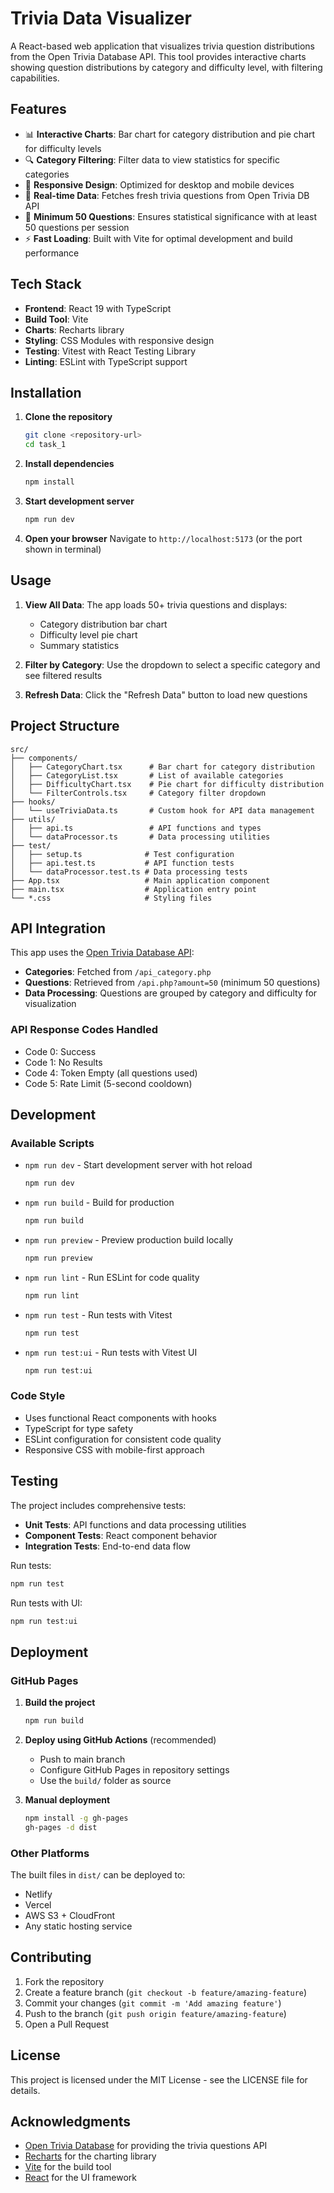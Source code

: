 # Trivia Data Visualizer

A React-based web application that visualizes trivia question distributions from the Open Trivia Database API. This tool provides interactive charts showing question distributions by category and difficulty level, with filtering capabilities.

## Features

- 📊 **Interactive Charts**: Bar chart for category distribution and pie chart for difficulty levels
- 🔍 **Category Filtering**: Filter data to view statistics for specific categories
- 📱 **Responsive Design**: Optimized for desktop and mobile devices
- 🔄 **Real-time Data**: Fetches fresh trivia questions from Open Trivia DB API
- 🎯 **Minimum 50 Questions**: Ensures statistical significance with at least 50 questions per session
- ⚡ **Fast Loading**: Built with Vite for optimal development and build performance

## Tech Stack

- **Frontend**: React 19 with TypeScript
- **Build Tool**: Vite
- **Charts**: Recharts library
- **Styling**: CSS Modules with responsive design
- **Testing**: Vitest with React Testing Library
- **Linting**: ESLint with TypeScript support

## Installation

1. **Clone the repository**

   ```bash
   git clone <repository-url>
   cd task_1
   ```

2. **Install dependencies**

   ```bash
   npm install
   ```

3. **Start development server**

   ```bash
   npm run dev
   ```

4. **Open your browser**
   Navigate to `http://localhost:5173` (or the port shown in terminal)

## Usage

1. **View All Data**: The app loads 50+ trivia questions and displays:
   - Category distribution bar chart
   - Difficulty level pie chart
   - Summary statistics

2. **Filter by Category**: Use the dropdown to select a specific category and see filtered results

3. **Refresh Data**: Click the "Refresh Data" button to load new questions

## Project Structure

```tree
src/
├── components/
│   ├── CategoryChart.tsx      # Bar chart for category distribution
│   ├── CategoryList.tsx       # List of available categories
│   ├── DifficultyChart.tsx    # Pie chart for difficulty distribution
│   └── FilterControls.tsx     # Category filter dropdown
├── hooks/
│   └── useTriviaData.ts       # Custom hook for API data management
├── utils/
│   ├── api.ts                 # API functions and types
│   └── dataProcessor.ts       # Data processing utilities
├── test/
│   ├── setup.ts              # Test configuration
│   ├── api.test.ts           # API function tests
│   └── dataProcessor.test.ts # Data processing tests
├── App.tsx                   # Main application component
├── main.tsx                  # Application entry point
└── *.css                     # Styling files
```

## API Integration

This app uses the [Open Trivia Database API](https://opentdb.com/api.php):

- **Categories**: Fetched from `/api_category.php`
- **Questions**: Retrieved from `/api.php?amount=50` (minimum 50 questions)
- **Data Processing**: Questions are grouped by category and difficulty for visualization

### API Response Codes Handled

- Code 0: Success
- Code 1: No Results
- Code 4: Token Empty (all questions used)
- Code 5: Rate Limit (5-second cooldown)

## Development

### Available Scripts

- `npm run dev` - Start development server with hot reload

  ```bash
  npm run dev
  ```

- `npm run build` - Build for production

  ```bash
  npm run build
  ```

- `npm run preview` - Preview production build locally

  ```bash
  npm run preview
  ```

- `npm run lint` - Run ESLint for code quality

  ```bash
  npm run lint
  ```

- `npm run test` - Run tests with Vitest

  ```bash
  npm run test
  ```

- `npm run test:ui` - Run tests with Vitest UI

  ```bash
  npm run test:ui
  ```

### Code Style

- Uses functional React components with hooks
- TypeScript for type safety
- ESLint configuration for consistent code quality
- Responsive CSS with mobile-first approach

## Testing

The project includes comprehensive tests:

- **Unit Tests**: API functions and data processing utilities
- **Component Tests**: React component behavior
- **Integration Tests**: End-to-end data flow

Run tests:

```bash
npm run test
```

Run tests with UI:

```bash
npm run test:ui
```

## Deployment

### GitHub Pages

1. **Build the project**

   ```bash
   npm run build
   ```

2. **Deploy using GitHub Actions** (recommended)
   - Push to main branch
   - Configure GitHub Pages in repository settings
   - Use the `build/` folder as source

3. **Manual deployment**

   ```bash
   npm install -g gh-pages
   gh-pages -d dist
   ```

### Other Platforms

The built files in `dist/` can be deployed to:

- Netlify
- Vercel
- AWS S3 + CloudFront
- Any static hosting service

## Contributing

1. Fork the repository
2. Create a feature branch (`git checkout -b feature/amazing-feature`)
3. Commit your changes (`git commit -m 'Add amazing feature'`)
4. Push to the branch (`git push origin feature/amazing-feature`)
5. Open a Pull Request

## License

This project is licensed under the MIT License - see the LICENSE file for details.

## Acknowledgments

- [Open Trivia Database](https://opentdb.com) for providing the trivia questions API
- [Recharts](https://recharts.org) for the charting library
- [Vite](https://vitejs.dev) for the build tool
- [React](https://reactjs.org) for the UI framework
